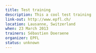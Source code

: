 ```yaml
---
title: Test training
description: This a cool test training
link-out: http://www.epfl.ch/
location: Lausanne, Switzerland
when: 23 March 2013
trainers: Sébastien Doeraene
organizer: EPFL
status: unknown
---
```

